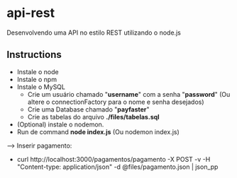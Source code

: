 # api-rest
Desenvolvendo uma API no estilo REST utilizando o node.js


## Instructions
- Instale o node
- Instale o npm
- Instale o MySQL
    - Crie um usuário chamado "<b>username</b>" com a senha "<b>password</b>" (Ou altere o connectionFactory para o nome e senha desejados)
    - Crie uma Database chamado "<b>payfaster</b>"
    - Crie as tabelas do arquivo <b>./files/tabelas.sql</b>
- (Optional) instale o nodemon. 
- Run de command <b>node index.js</b> (Ou nodemon index.js)


--> Inserir pagamento: 
- curl http://localhost:3000/pagamentos/pagamento -X POST -v -H "Content-type: application/json" -d @files/pagamento.json | json_pp
